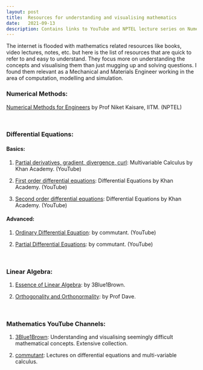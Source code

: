 ```yaml
---
layout: post
title:  Resources for understanding and visualising mathematics
date:   2021-09-13
description: Contains links to YouTube and NPTEL lecture series on Numerical Methods and Differential Equations
---
```


The internet is flooded with mathematics related resources like books, video lectures, notes, etc. but here is the list of resources that are quick to refer to and easy to understand. They focus more on understanding the concepts and visualising them than just mugging up and solving questions. I found them relevant as a Mechanical and Materials Engineer working in the area of computation, modelling and simulation.

### Numerical Methods:

[Numerical Methods for Engineers](https://nptel.ac.in/noc/courses/noc20/SEM2/noc20-ge20/) by Prof Niket Kaisare, IITM. (NPTEL)

&nbsp;

### Differential Equations:

#### Basics:

1. [Partial derivatives, gradient, divergence, curl](https://youtube.com/playlist?list=PLSQl0a2vh4HCHBrSa1YErcRXpiz_BQRDS): Multivariable Calculus by Khan Academy. (YouTube)

2. [First order differential equations](https://youtube.com/playlist?list=PLSQl0a2vh4HBdTlkyCh7g-DRr53z1IKDl): Differential Equations by Khan Academy. (YouTube)

3. [Second order differential equations](https://youtube.com/playlist?list=PLSQl0a2vh4HBkFM7Ip54d-NO6QPb3RwMI): Differential Equations by Khan Academy. (YouTube)

#### Advanced:
1. [Ordinary Differential Equation](https://youtube.com/playlist?list=PLwIFHT1FWIUJYuP5y6YEM4WWrY4kEmIuS): by commutant. (YouTube)

2. [Partial Differential Equations](https://www.youtube.com/playlist?list=PLF6061160B55B0203): by commutant. (YouTube)

&nbsp;

### Linear Algebra:

1. [Essence of Linear Algebra](https://youtube.com/playlist?list=PLZHQObOWTQDPD3MizzM2xVFitgF8hE_ab): by 3Blue1Brown.

2. [Orthogonality and Orthonormality](https://www.youtube.com/watch?v=6nqMegdbxik): by Prof Dave.

&nbsp;

### Mathematics YouTube Channels:

1. [3Blue1Brown](https://www.youtube.com/c/3blue1brown): Understanding and visualising seemingly difficult mathematical concepts. Extensive collection.

2. [commutant](https://www.youtube.com/user/commutant): Lectures on differential equations and multi-variable calculus.
